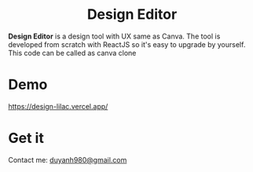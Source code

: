 <h1 align="center">Design Editor</h1>

**Design Editor** is a design tool with UX same as Canva. The tool is developed from scratch with ReactJS so it's easy to upgrade by yourself.
This code can be called as canva clone

# Demo
https://design-lilac.vercel.app/


# Get it
Contact me: [duyanh980@gmail.com](mailto:duyanh980@gmail.com)
